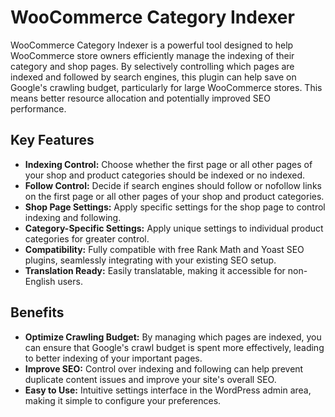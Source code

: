 <h1>WooCommerce Category Indexer</h1>
WooCommerce Category Indexer is a powerful tool designed to help WooCommerce store owners efficiently manage the indexing of their category and shop pages. By selectively controlling which pages are indexed and followed by search engines, this plugin can help save on Google's crawling budget, particularly for large WooCommerce stores. This means better resource allocation and potentially improved SEO performance.
<h2>Key Features</h2>
<ul>
  <li><strong>Indexing Control:</strong> Choose whether the first page or all other pages of your shop and product categories should be indexed or no indexed.</li>
  <li><strong>Follow Control:</strong> Decide if search engines should follow or nofollow links on the first page or all other pages of your shop and product categories.</li>
  <li><strong>Shop Page Settings:</strong> Apply specific settings for the shop page to control indexing and following.</li>
  <li><strong>Category-Specific Settings:</strong> Apply unique settings to individual product categories for greater control.</li>
  <li><strong>Compatibility:</strong> Fully compatible with free Rank Math and Yoast SEO plugins, seamlessly integrating with your existing SEO setup.</li>
  <li><strong>Translation Ready:</strong> Easily translatable, making it accessible for non-English users.</li>
</ul>
<h2>Benefits</h2>
<ul>
  <li><strong>Optimize Crawling Budget:</strong> By managing which pages are indexed, you can ensure that Google's crawl budget is spent more effectively, leading to better indexing of your important pages.</li>
  <li><strong>Improve SEO:</strong> Control over indexing and following can help prevent duplicate content issues and improve your site's overall SEO.</li>
  <li><strong>Easy to Use:</strong> Intuitive settings interface in the WordPress admin area, making it simple to configure your preferences.</li>
</ul>
